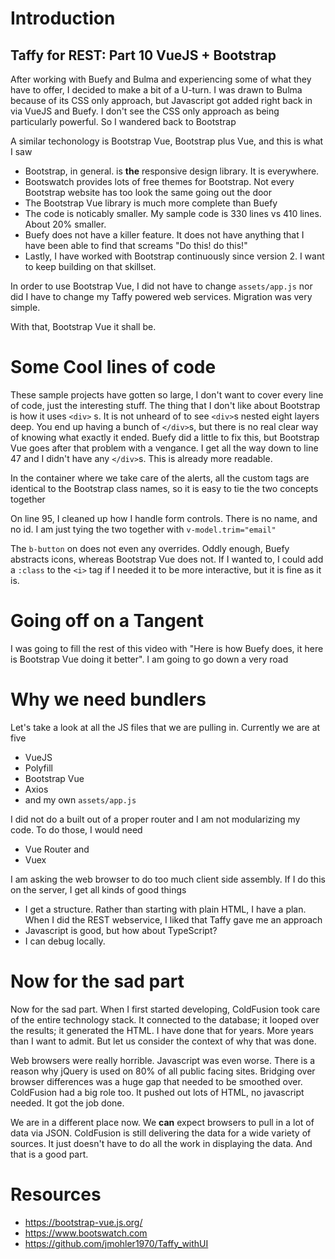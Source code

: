 

# Introduction

## Taffy for REST: Part 10 VueJS + Bootstrap

After working with Buefy and Bulma and experiencing some of what they have to offer, I decided to make a bit of a U-turn. I was drawn to Bulma because of its CSS only approach, but Javascript got added right back in via VueJS and Buefy. I don't see the CSS only approach as being particularly powerful. So I wandered back to Bootstrap

A similar techonology is Bootstrap Vue, Bootstrap plus Vue, and this is what I saw


- Bootstrap, in general. is **the** responsive design library. It is everywhere.
- Bootswatch provides lots of free themes for Bootstrap. Not every Bootstrap website has too look the same going out the door
- The Bootstrap Vue library is much more complete than Buefy
- The code is noticably smaller. My sample code is 330 lines vs 410 lines. About 20% smaller.
- Buefy does not have a killer feature. It does not have anything that I have been able to find that screams "Do this! do this!"
- Lastly, I have worked with Bootstrap continuously since version 2. I want to keep building on that skillset.


In order to use Bootstrap Vue, I did not have to change `assets/app.js` nor did I have to change my Taffy powered web services. Migration was very simple.

With that, Bootstrap Vue it shall be.

# Some Cool lines of code

These sample projects have gotten so large, I don't want to cover every line of code, just the interesting stuff. The thing that I don't like about Bootstrap is how it uses `<div>` s. It is not unheard of to see `<div>`s nested eight layers deep. You end up having a bunch of `</div>`s, but there is no real clear way of knowing what exactly it ended. Buefy did a little to fix this, but Bootstrap Vue goes after that problem with a vengance. I get all the way down to line 47 and I didn't have any `</div>`s. This is already more readable.

In the container where we take care of the alerts, all the custom tags are identical to the Bootstrap class names, so it is easy to tie the two concepts together

On line 95, I cleaned up how I handle form controls. There is no name, and no id. I am just tying the two together with `v-model.trim="email"`

The `b-button` on does not even any overrides. Oddly enough, Buefy abstracts icons, whereas Bootstrap Vue does not. If I wanted to, I could add a `:class` to the `<i>` tag if I needed it to be more interactive, but it is fine as it is. 

# Going off on a Tangent

I was going to fill the rest of this video with "Here is how Buefy does, it here is Bootstrap Vue doing it better". I am going to go down a very road

# Why we need bundlers

Let's take a look at all the JS files that we are pulling in. Currently we are at five

- VueJS
- Polyfill
- Bootstrap Vue
- Axios
- and my own `assets/app.js`

I did not do a built out of a proper router and I am not modularizing my code. To do those, I would need

- Vue Router and
- Vuex

I am asking the web browser to do too much client side assembly. If I do this on the server, I get all kinds of good things

- I get a structure. Rather than starting with plain HTML, I have a plan. When I did the REST webservice, I liked that Taffy gave me an approach
- Javascript is good, but how about TypeScript?
- I can debug locally.

# Now for the sad part

Now for the sad part. When I first started developing, ColdFusion took care of the entire technology stack. It connected to the database; it looped over the results; it generated the HTML. I have done that for years. More years than I want to admit. But let us consider the context of why that was done.

Web browsers were really horrible. Javascript was even worse. There is a reason why jQuery is used on 80% of all public facing sites. Bridging over browser differences was a huge gap that needed to be smoothed over. ColdFusion had a big role too. It pushed out lots of HTML, no javascript needed. It got the job done. 

We are in a different place now. We **can** expect browsers to pull in a lot of data via JSON. ColdFusion is still delivering the data for a wide variety of sources. It just doesn't have to do all the work in displaying the data. And that is a good part.


# Resources

- https://bootstrap-vue.js.org/
- https://www.bootswatch.com
- https://github.com/jmohler1970/Taffy_withUI




